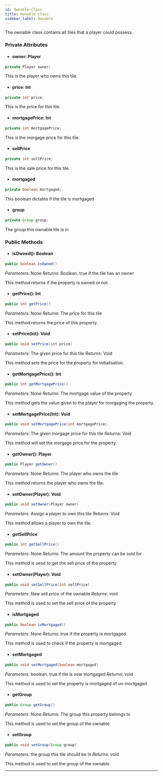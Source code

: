 ```yaml
---
id: Ownable-Class
title: Ownable class
sidebar_label: Ownable 
---
```


The ownable class contains all tiles that a player could possess. 

### Private Attributes 
- #### owner: Player
```java
private Player owner;
```
This is the player who owns this tile.

- #### price: Int
```java
private int price;
```
This is the price for this tile.

- #### mortgagePrice: Int
```java
private int mortgagePrice;
```
This is the morgage price for this tile.

- #### sellPrice
```java
private int sellPrice;
```
This is the sale price for this tile.

- #### mortgaged
```java
private boolean mortgaged;
```
This boolean dictates if the tile is mortgaged

- #### group
```java
private Group group;
```
The group this ownable tile is in

### Public Methods 
- #### isOwned(): Boolean
```java
public boolean isOwned()
```
*Parameters*: None 
*Returns*: Boolean, true if the tile has an owner

This method returns if the property is owned or not.

- #### getPrice(): Int
```java
public int getPrice()
```
*Parameters*: None 
*Returns*: The price for this tile

This method returns the price of this property.

- #### setPrice(Int): Void
```java
public void setPrice(int price)
```
*Parameters*: The given price for this tile
*Returns*: Void

This method sets the price for the property for initialisation. 

- #### getMortgagePrice(): Int
```java
public int getMortgagePrice()
```
*Parameters*: None 
*Returns*: The mortgage value of the property 

This method gets the value given to the player for morgaging the property.

- #### setMortgagePrice(Int): Void
```java
public void setMortgagePrice(int mortgagePrice)
```
*Parameters*: The given morgage price for this tile 
*Returns*: Void

This method will set the morgage price for the property. 

- #### getOwner(): Player
```java
public Player getOwner()
```
*Parameters*: None 
*Returns*: The player who owns the tile 

This method returns the player who owns the tile.

- #### setOwner(Player): Void
```java
public void setOwner(Player owner)
```
*Parameters*: Assign a player to own this tile
*Returns*: Void

This method allows a player to own the tile.

- #### getSellPrice
```java
public int getSellPrice()
```
*Parameters*: None 
*Returns*: The amount the property can be sold for

This method is uesd to get the sell price of the property

- #### setOwner(Player): Void
```java
public void setSellPrice(int sellPrice)
```
*Parameters*: New sell price of the ownable
*Returns*: void

This method is used to set the sell price of the property

- #### isMortgaged
```java
public boolean isMortgaged()
```
*Parameters*: None 
*Returns*: true if the property is mortgaged

This method is used to check if the property is mortgaged

- #### setMortgaged
```java
public void setMortgaged(boolean mortgaged)
```
*Parameters*: boolean, true if tile is now mortgaged
*Returns*: void

This method is used to set the property is mortgaged of un-mortgaged

- #### getGroup
```java
public Group getGroup()
```
*Parameters*: None 
*Returns*: The group this property belongs to

This method is used to set the group of the ownable

- #### setGroup
```java
public void setGroup(Group group)
```
*Parameters*: the group this tile should be in
*Returns*: void

This method is used to set the group of the ownable

---